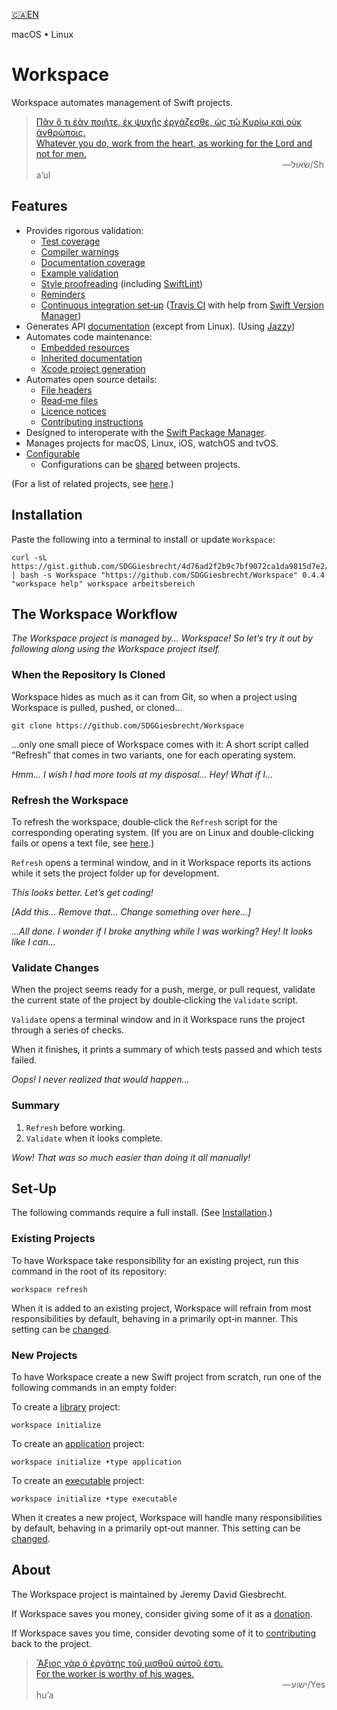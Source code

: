 <!--
 🇨🇦EN Read Me.md

 This source file is part of the Workspace open source project.
 https://github.com/SDGGiesbrecht/Workspace#workspace

 Copyright ©2017 Jeremy David Giesbrecht and the Workspace project contributors.

 Soli Deo gloria.

 Licensed under the Apache Licence, Version 2.0.
 See http://www.apache.org/licenses/LICENSE-2.0 for licence information.
 -->

[🇨🇦EN](🇨🇦EN%20Read%20Me.md) <!--Skip in Jazzy-->

macOS • Linux

# Workspace

Workspace automates management of Swift projects.

> [Πᾶν ὅ τι ἐὰν ποιῆτε, ἐκ ψυχῆς ἐργάζεσθε, ὡς τῷ Κυρίῳ καὶ οὐκ ἀνθρώποις.<br>Whatever you do, work from the heart, as working for the Lord and not for men.](https://www.biblegateway.com/passage/?search=Colossians+3&version=SBLGNT;NIV)<br>&nbsp;&nbsp;&nbsp;&nbsp;&nbsp;&nbsp;&nbsp;&nbsp;&nbsp;&nbsp;&nbsp;&nbsp;&nbsp;&nbsp;&nbsp;&nbsp;&nbsp;&nbsp;&nbsp;&nbsp;&nbsp;&nbsp;&nbsp;&nbsp;&nbsp;&nbsp;&nbsp;&nbsp;&nbsp;&nbsp;&nbsp;&nbsp;&nbsp;&nbsp;&nbsp;&nbsp;&nbsp;&nbsp;&nbsp;&nbsp;&nbsp;&nbsp;&nbsp;&nbsp;&nbsp;&nbsp;&nbsp;&nbsp;&nbsp;&nbsp;&nbsp;&nbsp;&nbsp;&nbsp;&nbsp;&nbsp;&nbsp;&nbsp;&nbsp;&nbsp;&nbsp;&nbsp;&nbsp;&nbsp;&nbsp;&nbsp;&nbsp;&nbsp;&nbsp;&nbsp;&nbsp;&nbsp;&nbsp;&nbsp;&nbsp;&nbsp;&nbsp;&nbsp;&nbsp;&nbsp;&nbsp;&nbsp;&nbsp;&nbsp;&nbsp;&nbsp;&nbsp;&nbsp;&nbsp;&nbsp;&nbsp;&nbsp;&nbsp;&nbsp;&nbsp;&nbsp;&nbsp;&nbsp;&nbsp;&nbsp;―‎שאול/Shaʼul

## Features

- Provides rigorous validation:
  - [Test coverage](Code%20Coverage.md)
  - [Compiler warnings](Compiler%20Warnings.md)
  - [Documentation coverage](Documentation%20Generation.md#enforcement)
  - [Example validation](Examples.md)
  - [Style proofreading](Proofreading.md) (including [SwiftLint](https://github.com/realm/SwiftLint))
  - [Reminders](Manual%20Warnings.md)
  - [Continuous integration set‐up](Continuous%20Integration.md) ([Travis CI](https://travis-ci.org) with help from [Swift Version Manager](https://github.com/kylef/swiftenv))
- Generates API [documentation](Documentation%20Generation.md) (except from Linux). (Using [Jazzy](https://github.com/realm/jazzy))
- Automates code maintenance:
  - [Embedded resources](Resources.md)
  - [Inherited documentation](Documentation%20Inheritance.md)
  - [Xcode project generation](Xcode.md)
- Automates open source details:
  - [File headers](File%20Headers.md)
  - [Read‐me files](Read‐Me.md)
  - [Licence notices](Licence.md)
  - [Contributing instructions](Contributing%20Instructions.md)
- Designed to interoperate with the [Swift Package Manager](https://swift.org/package-manager/).
- Manages projects for macOS, Linux, iOS, watchOS and tvOS.
- [Configurable](Configuring%20Workspace.md)
  -  Configurations can be [shared](Configuring%20Workspace.md#sharing-configurations-between-projects) between projects.

(For a list of related projects, see [here](🇨🇦EN%20Related%20Projects.md).) <!--Skip in Jazzy-->

## Installation

Paste the following into a terminal to install or update `Workspace`:

```shell
curl -sL https://gist.github.com/SDGGiesbrecht/4d76ad2f2b9c7bf9072ca1da9815d7e2/raw/update.sh | bash -s Workspace "https://github.com/SDGGiesbrecht/Workspace" 0.4.4 "workspace help" workspace arbeitsbereich
```

## The Workspace Workflow

*The Workspace project is managed by... Workspace! So let’s try it out by following along using the Workspace project itself.*

### When the Repository Is Cloned

Workspace hides as much as it can from Git, so when a project using Workspace is pulled, pushed, or cloned...

```shell
git clone https://github.com/SDGGiesbrecht/Workspace
```

...only one small piece of Workspace comes with it: A short script called “Refresh” that comes in two variants, one for each operating system.

*Hmm... I wish I had more tools at my disposal... Hey! What if I...*

### Refresh the Workspace

To refresh the workspace, double‐click the `Refresh` script for the corresponding operating system. (If you are on Linux and double‐clicking fails or opens a text file, see [here](Linux%20Notes.md#doubleclicking-scripts).)

`Refresh` opens a terminal window, and in it Workspace reports its actions while it sets the project folder up for development.

*This looks better. Let’s get coding!*

*[Add this... Remove that... Change something over here...]*

*...All done. I wonder if I broke anything while I was working? Hey! It looks like I can...*

### Validate Changes

When the project seems ready for a push, merge, or pull request, validate the current state of the project by double‐clicking the `Validate` script.

`Validate` opens a terminal window and in it Workspace runs the project through a series of checks.

When it finishes, it prints a summary of which tests passed and which tests failed.

*Oops! I never realized that would happen...*

### Summary

1. `Refresh` before working.
2. `Validate` when it looks complete.

*Wow! That was so much easier than doing it all manually!*

## Set‐Up

The following commands require a full install. (See [Installation](#installation).)

### Existing Projects

To have Workspace take responsibility for an existing project, run this command in the root of its repository:

```shell
workspace refresh
```

When it is added to an existing project, Workspace will refrain from most responsibilities by default, behaving in a primarily opt‐in manner. This setting can be [changed](Responsibilities.md).

### New Projects

To have Workspace create a new Swift project from scratch, run one of the following commands in an empty folder:

To create a [library](Project%20Types.md) project:
```shell
workspace initialize
```

To create an [application](Project%20Types.md) project:
```shell
workspace initialize •type application
```

To create an [executable](Project%20Types.md) project:
```shell
workspace initialize •type executable
```

When it creates a new project, Workspace will handle many responsibilities by default, behaving in a primarily opt‐out manner. This setting can be [changed](Responsibilities.md).

## About

The Workspace project is maintained by Jeremy David Giesbrecht.

If Workspace saves you money, consider giving some of it as a [donation](https://paypal.me/JeremyGiesbrecht).

If Workspace saves you time, consider devoting some of it to [contributing](https://github.com/SDGGiesbrecht/Workspace) back to the project.

> [Ἄξιος γὰρ ὁ ἐργάτης τοῦ μισθοῦ αὐτοῦ ἐστι.<br>For the worker is worthy of his wages.](https://www.biblegateway.com/passage/?search=Luke+10&version=SBLGNT;NIV)<br>&nbsp;&nbsp;&nbsp;&nbsp;&nbsp;&nbsp;&nbsp;&nbsp;&nbsp;&nbsp;&nbsp;&nbsp;&nbsp;&nbsp;&nbsp;&nbsp;&nbsp;&nbsp;&nbsp;&nbsp;&nbsp;&nbsp;&nbsp;&nbsp;&nbsp;&nbsp;&nbsp;&nbsp;&nbsp;&nbsp;&nbsp;&nbsp;&nbsp;&nbsp;&nbsp;&nbsp;&nbsp;&nbsp;&nbsp;&nbsp;&nbsp;&nbsp;&nbsp;&nbsp;&nbsp;&nbsp;&nbsp;&nbsp;&nbsp;&nbsp;&nbsp;&nbsp;&nbsp;&nbsp;&nbsp;&nbsp;&nbsp;&nbsp;&nbsp;&nbsp;&nbsp;&nbsp;&nbsp;&nbsp;&nbsp;&nbsp;&nbsp;&nbsp;&nbsp;&nbsp;&nbsp;&nbsp;&nbsp;&nbsp;&nbsp;&nbsp;&nbsp;&nbsp;&nbsp;&nbsp;&nbsp;&nbsp;&nbsp;&nbsp;&nbsp;&nbsp;&nbsp;&nbsp;&nbsp;&nbsp;&nbsp;&nbsp;&nbsp;&nbsp;&nbsp;&nbsp;&nbsp;&nbsp;&nbsp;&nbsp;―‎ישוע/Yeshuʼa
